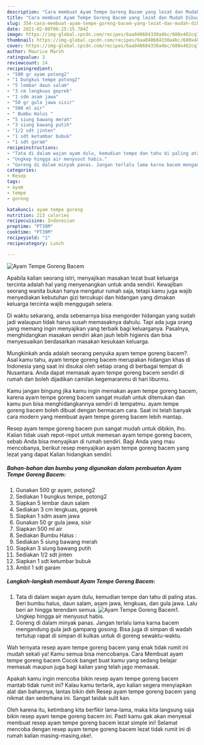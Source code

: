 ```yaml
---
description: "Cara membuat Ayam Tempe Goreng Bacem yang lezat dan Mudah Dibuat"
title: "Cara membuat Ayam Tempe Goreng Bacem yang lezat dan Mudah Dibuat"
slug: 354-cara-membuat-ayam-tempe-goreng-bacem-yang-lezat-dan-mudah-dibuat
date: 2021-02-08T06:25:15.704Z
image: https://img-global.cpcdn.com/recipes/6aa040684330a4bc/680x482cq70/ayam-tempe-goreng-bacem-foto-resep-utama.jpg
thumbnail: https://img-global.cpcdn.com/recipes/6aa040684330a4bc/680x482cq70/ayam-tempe-goreng-bacem-foto-resep-utama.jpg
cover: https://img-global.cpcdn.com/recipes/6aa040684330a4bc/680x482cq70/ayam-tempe-goreng-bacem-foto-resep-utama.jpg
author: Maurice Marsh
ratingvalue: 3
reviewcount: 14
recipeingredient:
- "500 gr ayam potong2"
- "1 bungkus tempe potong2"
- "5 lembar daun salam"
- "3 cm lengkuas geprek"
- "1 sdm asam jawa"
- "50 gr gula jawa sisir"
- "500 ml air"
- " Bumbu Halus "
- "5 siung bawang merah"
- "3 siung bawang putih"
- "1/2 sdt jinten"
- "1 sdt ketumbar bubuk"
- "1 sdt garam"
recipeinstructions:
- "Tata di dalam wajan ayam dulu, kemudian tempe dan tahu di paling atas. Beri bumbu halus, daun salam, asam jawa, lengkuas, dan gula jawa. Lalu beri air hingga terendam semua."
- "Ungkep hingga air menyusut habis."
- "Goreng di dalam minyak panas. Jangan terlalu lama karna bacem mengandung gula jadi gampang gosong. Bisa juga di simpan di wadah tertutup rapat di simpan di kulkas untuk di goreng sewaktu-waktu."
categories:
- Resep
tags:
- ayam
- tempe
- goreng

katakunci: ayam tempe goreng 
nutrition: 213 calories
recipecuisine: Indonesian
preptime: "PT38M"
cooktime: "PT39M"
recipeyield: "1"
recipecategory: Lunch

---
```



![Ayam Tempe Goreng Bacem](https://img-global.cpcdn.com/recipes/6aa040684330a4bc/680x482cq70/ayam-tempe-goreng-bacem-foto-resep-utama.jpg)

Apabila kalian seorang istri, menyajikan masakan lezat buat keluarga tercinta adalah hal yang menyenangkan untuk anda sendiri. Kewajiban seorang  wanita bukan hanya mengatur rumah saja, tetapi kamu juga wajib menyediakan kebutuhan gizi tercukupi dan hidangan yang dimakan keluarga tercinta wajib menggugah selera.

Di waktu  sekarang, anda sebenarnya bisa mengorder hidangan yang sudah jadi walaupun tidak harus susah memasaknya dahulu. Tapi ada juga orang yang memang ingin menyajikan yang terbaik bagi keluarganya. Pasalnya, menghidangkan masakan sendiri akan jauh lebih higienis dan bisa menyesuaikan berdasarkan masakan kesukaan keluarga. 



Mungkinkah anda adalah seorang penyuka ayam tempe goreng bacem?. Asal kamu tahu, ayam tempe goreng bacem merupakan hidangan khas di Indonesia yang saat ini disukai oleh setiap orang di berbagai tempat di Nusantara. Anda dapat memasak ayam tempe goreng bacem sendiri di rumah dan boleh dijadikan camilan kegemaranmu di hari liburmu.

Kamu jangan bingung jika kamu ingin memakan ayam tempe goreng bacem, karena ayam tempe goreng bacem sangat mudah untuk ditemukan dan kamu pun bisa menghidangkannya sendiri di tempatmu. ayam tempe goreng bacem boleh dibuat dengan bermacam cara. Saat ini telah banyak cara modern yang membuat ayam tempe goreng bacem lebih mantap.

Resep ayam tempe goreng bacem pun sangat mudah untuk dibikin, lho. Kalian tidak usah repot-repot untuk memesan ayam tempe goreng bacem, sebab Anda bisa menyajikan di rumah sendiri. Bagi Anda yang mau mencobanya, berikut resep menyajikan ayam tempe goreng bacem yang lezat yang dapat Kalian hidangkan sendiri.

<!--inarticleads1-->

##### Bahan-bahan dan bumbu yang digunakan dalam pembuatan Ayam Tempe Goreng Bacem:

1. Gunakan 500 gr ayam, potong2
1. Sediakan 1 bungkus tempe, potong2
1. Siapkan 5 lembar daun salam
1. Sediakan 3 cm lengkuas, geprek
1. Siapkan 1 sdm asam jawa
1. Gunakan 50 gr gula jawa, sisir
1. Siapkan 500 ml air
1. Sediakan  Bumbu Halus :
1. Sediakan 5 siung bawang merah
1. Siapkan 3 siung bawang putih
1. Sediakan 1/2 sdt jinten
1. Siapkan 1 sdt ketumbar bubuk
1. Ambil 1 sdt garam




<!--inarticleads2-->

##### Langkah-langkah membuat Ayam Tempe Goreng Bacem:

1. Tata di dalam wajan ayam dulu, kemudian tempe dan tahu di paling atas. Beri bumbu halus, daun salam, asam jawa, lengkuas, dan gula jawa. Lalu beri air hingga terendam semua.
<img src="https://img-global.cpcdn.com/steps/3413d03fa005393e/160x128cq70/ayam-tempe-goreng-bacem-langkah-memasak-1-foto.jpg" alt="Ayam Tempe Goreng Bacem">1. Ungkep hingga air menyusut habis.
1. Goreng di dalam minyak panas. Jangan terlalu lama karna bacem mengandung gula jadi gampang gosong. Bisa juga di simpan di wadah tertutup rapat di simpan di kulkas untuk di goreng sewaktu-waktu.




Wah ternyata resep ayam tempe goreng bacem yang enak tidak rumit ini mudah sekali ya! Kamu semua bisa mencobanya. Cara Membuat ayam tempe goreng bacem Cocok banget buat kamu yang sedang belajar memasak maupun juga bagi kalian yang telah jago memasak.

Apakah kamu ingin mencoba bikin resep ayam tempe goreng bacem mantab tidak rumit ini? Kalau kamu tertarik, ayo kalian segera menyiapkan alat dan bahannya, lantas bikin deh Resep ayam tempe goreng bacem yang nikmat dan sederhana ini. Sangat taidak sulit kan. 

Oleh karena itu, ketimbang kita berfikir lama-lama, maka kita langsung saja bikin resep ayam tempe goreng bacem ini. Pasti kamu gak akan menyesal membuat resep ayam tempe goreng bacem lezat simple ini! Selamat mencoba dengan resep ayam tempe goreng bacem lezat tidak rumit ini di rumah kalian masing-masing,oke!.

